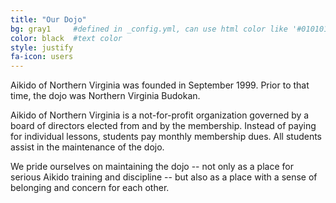 ```yaml
---
title: "Our Dojo"
bg: gray1     #defined in _config.yml, can use html color like '#010101'
color: black  #text color
style: justify
fa-icon: users
---
```

Aikido of Northern Virginia was founded in September 1999. Prior to that time, the dojo was Northern Virginia Budokan.

Aikido of Northern Virginia is a not-for-profit organization governed by a board of directors elected from and by the membership. Instead of paying for individual lessons, students pay monthly membership dues. All students assist in the maintenance of the dojo.

We pride ourselves on maintaining the dojo -- not only as a place for serious Aikido training and discipline -- but also as a place with a sense of belonging and concern for each other.
